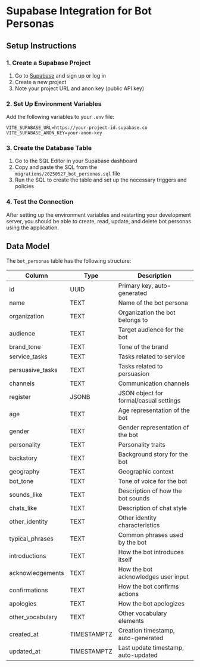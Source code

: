 # Supabase Integration for Bot Personas

## Setup Instructions

### 1. Create a Supabase Project

1. Go to [Supabase](https://supabase.com/) and sign up or log in
2. Create a new project
3. Note your project URL and anon key (public API key)

### 2. Set Up Environment Variables

Add the following variables to your `.env` file:

```
VITE_SUPABASE_URL=https://your-project-id.supabase.co
VITE_SUPABASE_ANON_KEY=your-anon-key
```

### 3. Create the Database Table

1. Go to the SQL Editor in your Supabase dashboard
2. Copy and paste the SQL from the `migrations/20250527_bot_personas.sql` file
3. Run the SQL to create the table and set up the necessary triggers and policies

### 4. Test the Connection

After setting up the environment variables and restarting your development server, you should be able to create, read, update, and delete bot personas using the application.

## Data Model

The `bot_personas` table has the following structure:

| Column            | Type        | Description                                |
|-------------------|-------------|--------------------------------------------|  
| id                | UUID        | Primary key, auto-generated                |
| name              | TEXT        | Name of the bot persona                    |
| organization      | TEXT        | Organization the bot belongs to            |
| audience          | TEXT        | Target audience for the bot                |
| brand_tone        | TEXT        | Tone of the brand                          |
| service_tasks     | TEXT        | Tasks related to service                   |
| persuasive_tasks  | TEXT        | Tasks related to persuasion                |
| channels          | TEXT        | Communication channels                     |
| register          | JSONB       | JSON object for formal/casual settings     |
| age               | TEXT        | Age representation of the bot              |
| gender            | TEXT        | Gender representation of the bot           |
| personality       | TEXT        | Personality traits                         |
| backstory         | TEXT        | Background story for the bot               |
| geography         | TEXT        | Geographic context                         |
| bot_tone          | TEXT        | Tone of voice for the bot                  |
| sounds_like       | TEXT        | Description of how the bot sounds          |
| chats_like        | TEXT        | Description of chat style                  |
| other_identity    | TEXT        | Other identity characteristics             |
| typical_phrases   | TEXT        | Common phrases used by the bot             |
| introductions     | TEXT        | How the bot introduces itself              |
| acknowledgements  | TEXT        | How the bot acknowledges user input        |
| confirmations     | TEXT        | How the bot confirms actions               |
| apologies         | TEXT        | How the bot apologizes                     |
| other_vocabulary  | TEXT        | Other vocabulary elements                  |
| created_at        | TIMESTAMPTZ | Creation timestamp, auto-generated         |
| updated_at        | TIMESTAMPTZ | Last update timestamp, auto-updated        |
